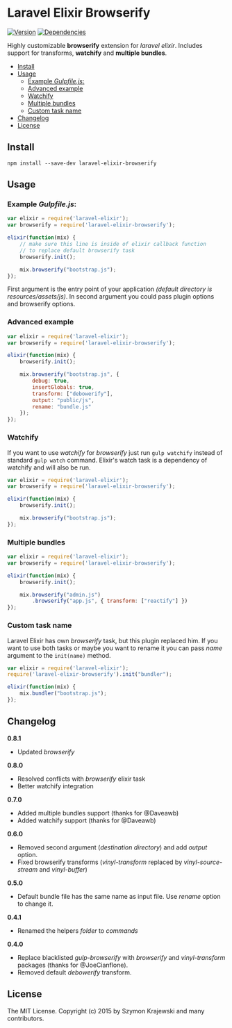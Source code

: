 Laravel Elixir Browserify
=========================

[![Version](https://img.shields.io/npm/v/laravel-elixir-browserify.svg)](https://www.npmjs.com/package/laravel-elixir-browserify)
[![Dependencies](https://img.shields.io/david/skrajewski/laravel-elixir-browserify.svg)](https://david-dm.org/skrajewski/laravel-elixir-browserify)

Highly customizable __browserify__ extension for _laravel elixir_. Includes support for transforms, __watchify__ and __multiple bundles__.

- [Install](#install)
- [Usage](#usage)
	- [Example *Gulpfile.js*:](#example-gulpfilejs)
	- [Advanced example](#advanced-example)
	- [Watchify](#watchify)
	- [Multiple bundles](#multiple-bundles)
	- [Custom task name](#custom-task-name)
- [Changelog](#changelog)
- [License](#license)

## Install

```
npm install --save-dev laravel-elixir-browserify
```

## Usage

### Example *Gulpfile.js*:

```javascript
var elixir = require('laravel-elixir');
var browserify = require('laravel-elixir-browserify');

elixir(function(mix) {
    // make sure this line is inside of elixir callback function
    // to replace default browserify task
    browserify.init();

    mix.browserify("bootstrap.js");
});
```

First argument is the entry point of your application _(default directory is resources/assets/js)_. In second argument you could pass plugin options and browserify options.

### Advanced example
```javascript
var elixir = require('laravel-elixir');
var browserify = require('laravel-elixir-browserify');

elixir(function(mix) {
    browserify.init();

    mix.browserify("bootstrap.js", {
    	debug: true,
    	insertGlobals: true,
    	transform: ["debowerify"],
    	output: "public/js",
    	rename: "bundle.js"
    });
});
```

### Watchify
If you want to use _watchify_ for _browserify_ just run `gulp watchify` instead of standard `gulp watch` command. Elixir's watch task is a dependency of watchify and will also be run.

```javascript
var elixir = require('laravel-elixir');
var browserify = require('laravel-elixir-browserify');

elixir(function(mix) {
    browserify.init();

    mix.browserify("bootstrap.js");
});
```

### Multiple bundles
```javascript
var elixir = require('laravel-elixir');
var browserify = require('laravel-elixir-browserify');

elixir(function(mix) {
    browserify.init();

    mix.browserify("admin.js")
        .browserify("app.js", { transform: ["reactify"] })
});
```

### Custom task name
Laravel Elixir has own _browserify_ task, but this plugin replaced him. If you want to use both tasks or maybe you want to rename it you can pass _name_ argument to the `init(name)` method.

```javascript
var elixir = require('laravel-elixir');
require('laravel-elixir-browserify').init("bundler");

elixir(function(mix) {
    mix.bundler("bootstrap.js");
});
```

## Changelog
__0.8.1__
- Updated _browserify_

__0.8.0__
- Resolved conflicts with _browserify_ elixir task
- Better watchify integration

__0.7.0__
- Added multiple bundles support (thanks for @Daveawb)
- Added watchify support (thanks for @Daveawb)

__0.6.0__
- Removed second argument (*destination directory*) and add *output* option.
- Fixed browserify transforms (*vinyl-transform* replaced by *vinyl-source-stream* and *vinyl-buffer*)

__0.5.0__
- Default bundle file has the same name as input file. Use *rename* option to change it.

__0.4.1__
- Renamed the helpers *folder* to *commands*

__0.4.0__
- Replace blacklisted *gulp-browserify* with *browserify* and *vinyl-transform* packages (thanks for @JoeCianflone).
- Removed default *debowerify* transform.

## License
The MIT License. Copyright (c) 2015 by Szymon Krajewski and many contributors.

